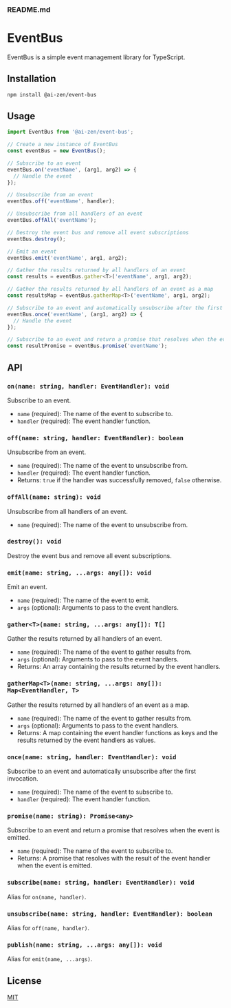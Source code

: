 ### README.md

# EventBus

EventBus is a simple event management library for TypeScript.

## Installation

```bash
npm install @ai-zen/event-bus
```

## Usage

```javascript
import EventBus from '@ai-zen/event-bus';

// Create a new instance of EventBus
const eventBus = new EventBus();

// Subscribe to an event
eventBus.on('eventName', (arg1, arg2) => {
  // Handle the event
});

// Unsubscribe from an event
eventBus.off('eventName', handler);

// Unsubscribe from all handlers of an event
eventBus.offAll('eventName');

// Destroy the event bus and remove all event subscriptions
eventBus.destroy();

// Emit an event
eventBus.emit('eventName', arg1, arg2);

// Gather the results returned by all handlers of an event
const results = eventBus.gather<T>('eventName', arg1, arg2);

// Gather the results returned by all handlers of an event as a map
const resultsMap = eventBus.gatherMap<T>('eventName', arg1, arg2);

// Subscribe to an event and automatically unsubscribe after the first invocation
eventBus.once('eventName', (arg1, arg2) => {
  // Handle the event
});

// Subscribe to an event and return a promise that resolves when the event is emitted
const resultPromise = eventBus.promise('eventName');
```

## API

### `on(name: string, handler: EventHandler): void`

Subscribe to an event.

- `name` (required): The name of the event to subscribe to.
- `handler` (required): The event handler function.

### `off(name: string, handler: EventHandler): boolean`

Unsubscribe from an event.

- `name` (required): The name of the event to unsubscribe from.
- `handler` (required): The event handler function.
- Returns: `true` if the handler was successfully removed, `false` otherwise.

### `offAll(name: string): void`

Unsubscribe from all handlers of an event.

- `name` (required): The name of the event to unsubscribe from.

### `destroy(): void`

Destroy the event bus and remove all event subscriptions.

### `emit(name: string, ...args: any[]): void`

Emit an event.

- `name` (required): The name of the event to emit.
- `args` (optional): Arguments to pass to the event handlers.

### `gather<T>(name: string, ...args: any[]): T[]`

Gather the results returned by all handlers of an event.

- `name` (required): The name of the event to gather results from.
- `args` (optional): Arguments to pass to the event handlers.
- Returns: An array containing the results returned by the event handlers.

### `gatherMap<T>(name: string, ...args: any[]): Map<EventHandler, T>`

Gather the results returned by all handlers of an event as a map.

- `name` (required): The name of the event to gather results from.
- `args` (optional): Arguments to pass to the event handlers.
- Returns: A map containing the event handler functions as keys and the results returned by the event handlers as values.

### `once(name: string, handler: EventHandler): void`

Subscribe to an event and automatically unsubscribe after the first invocation.

- `name` (required): The name of the event to subscribe to.
- `handler` (required): The event handler function.

### `promise(name: string): Promise<any>`

Subscribe to an event and return a promise that resolves when the event is emitted.

- `name` (required): The name of the event to subscribe to.
- Returns: A promise that resolves with the result of the event handler when the event is emitted.

### `subscribe(name: string, handler: EventHandler): void`

Alias for `on(name, handler)`.

### `unsubscribe(name: string, handler: EventHandler): boolean`

Alias for `off(name, handler)`.

### `publish(name: string, ...args: any[]): void`

Alias for `emit(name, ...args)`.

## License

[MIT](LICENSE)